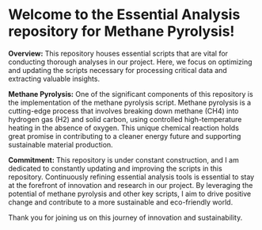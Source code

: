 # **Welcome to the Essential Analysis repository for Methane Pyrolysis!**

**Overview:**
This repository houses essential scripts that are vital for conducting thorough analyses in our project. Here, we focus on optimizing and updating the scripts necessary for processing critical data and extracting valuable insights.

**Methane Pyrolysis:**
One of the significant components of this repository is the implementation of the methane pyrolysis script. Methane pyrolysis is a cutting-edge process that involves breaking down methane (CH4) into hydrogen gas (H2) and solid carbon, using controlled high-temperature heating in the absence of oxygen. This unique chemical reaction holds great promise in contributing to a cleaner energy future and supporting sustainable material production.

**Commitment:**
This repository is under constant construction, and I am dedicated to constantly updating and improving the scripts in this repository. Continuously refining essential analysis tools is essential to stay at the forefront of innovation and research in our project. By leveraging the potential of methane pyrolysis and other key scripts, I aim to drive positive change and contribute to a more sustainable and eco-friendly world.

Thank you for joining us on this journey of innovation and sustainability. 

